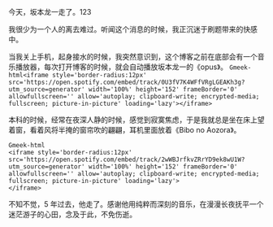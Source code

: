 今天，坂本龙一走了。123

我很少为一个人的离去难过。听闻这个消息的时候，我正沉迷于刷题带来的快感中。

当我关上手机，起身接水的时候，我突然意识到，这个博客之前在底部会有一个音乐播放器，每次打开博客的时候，就会自动播放坂本龙一的《opus》。
`Gmeek-html<iframe style='border-radius:12px' src='https://open.spotify.com/embed/track/0U3fV7K4WFfVRgLGEAKh3g?utm_source=generator' width='100%' height='152' frameBorder='0' allowfullscreen='' allow='autoplay; clipboard-write; encrypted-media; fullscreen; picture-in-picture' loading='lazy'></iframe>`

本科的时候，经常在夜深人静的时候，感觉到寂寞焦虑，于是我就总是坐在床上望着窗，看着风将半掩的窗帘吹的翩翩，耳机里面放着《Bibo no Aozora》。
```
Gmeek-html
<iframe style='border-radius:12px' src='https://open.spotify.com/embed/track/2wWBJrfkvZRrYD9ek8wU1W?utm_source=generator' width='100%' height='152' frameBorder='0' allowfullscreen='' allow='autoplay; clipboard-write; encrypted-media; fullscreen; picture-in-picture' loading='lazy'>
</iframe>
```

不知不觉，5 年过去，他走了。感谢他用纯粹而深刻的音乐，在漫漫长夜抚平一个迷茫游子的心田，念及于此，不免伤逝。


<!-- ##{"timestamp":1680484361}## -->